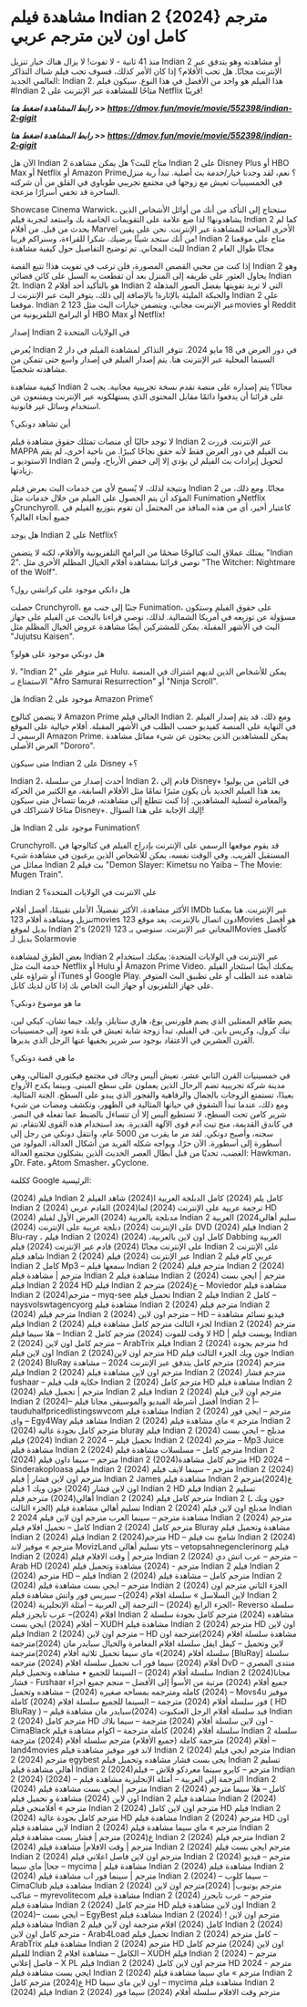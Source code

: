 # مشاهدة فيلم Indian 2 {2024} مترجم كامل اون لاين مترجم عربي

منذ 41 ثانية - لا تفوت! لا يزال هناك خيار تنزيل Indian 2 أو مشاهدته وهو يتدفق عبر الإنترنت مجانًا. هل تحب الأفلام؟ إذا كان الأمر كذلك، فسوف تحب فيلم شباك التذاكر العالمي الجديد: Indian 2. هذا الفيلم هو واحد من الأفضل في هذا النوع. سيكون فيلم #Indian 2 متاحًا للمشاهدة عبر الإنترنت على Netflix قريبًا!

<p><b><I>رابط المشاهدة اضغط هنا >> <a href="https://dmov.fun/movie/movie/552398/indian-2-gigit" rel="nofollow">https://dmov.fun/movie/movie/552398/indian-2-gigit</a></I></b></p>

<p><b><I>رابط المشاهدة اضغط هنا >> <a href="https://dmov.fun/movie/movie/552398/indian-2-gigit" rel="nofollow">https://dmov.fun/movie/movie/552398/indian-2-gigit</a></I></b></p>

الآن هل Indian 2 متاح للبث؟ هل يمكن مشاهدة Indian 2 على Disney Plus أو HBO Max أو Netflix أو Amazon Prime؟ نعم، لقد وجدنا خيار/خدمة بث أصلية. تبدأ ربة منزل في الخمسينيات تعيش مع زوجها في مجتمع تجريبي طوباوي في القلق من أن شركته الساحرة قد تخفي أسرارًا مزعجة.

Showcase Cinema Warwick، ستحتاج إلى التأكد من أنك من أوائل الأشخاص الذين يشاهدونها! لذا ضع علامة على التقويمات الخاصة بك واستعد لتجربة فيلم Indian 2 كما لم يحدث من قبل. من أفلام Marvel الأخرى المتاحة للمشاهدة عبر الإنترنت. نحن على يقين من أنك ستجد شيئًا يرضيك. شكرا للقراءة، وسنراكم قريبا! Indian 2 متاح على موقعنا للبث المجاني. تم توضيح التفاصيل حول كيفية مشاهدة Indian 2 مجانًا طوال العام

إذا كنت من محبي القصص المصورة، فلن ترغب في تفويت هذا! تتبع القصة Indian 2 وهو يحاول العثور على طريقه إلى المنزل بعد أن تقطعت به السبل على كائن فضائي Indian 2t. Indian 2 هو بالتأكيد أحد أفلام Indian 2 التي لا تريد تفويتها بفضل الصور المذهلة والحبكة المليئة بالإثارة! بالإضافة إلى ذلك، يتوفر البث عبر الإنترنت لـ Indian 2 على موقعنا. Indian 2 عبر الإنترنت مجاني، ويتضمن خيارات البث مثل 123movies أو Reddit أو البرامج التلفزيونية من HBO Max أو Netflix!

إصدار Indian 2 في الولايات المتحدة

يُعرض Indian 2 في دور العرض في 18 مايو 2024. تتوفر التذاكر لمشاهدة الفيلم في دار السينما المحلية عبر الإنترنت هنا. يتم إصدار الفيلم في إصدار واسع حتى تتمكن من مشاهدته شخصيًا.

كيفية مشاهدة Indian 2 مجانًا؟ يتم إصداره على منصة تقدم نسخة تجريبية مجانية. يجب على قرائنا أن يدفعوا دائمًا مقابل المحتوى الذي يستهلكونه عبر الإنترنت ويمتنعون عن استخدام وسائل غير قانونية.

أين تشاهد دونكي؟

لا توجد حاليًا أي منصات تمتلك حقوق مشاهدة فيلم Indian 2 عبر الإنترنت. قررت MAPPA بث الفيلم في دور العرض فقط لأنه حقق نجاحًا كبيرًا. من ناحية أخرى، لم يقم الاستوديو بـ Indian 2 لتحويل إيرادات بث الفيلم لن يؤدي إلا إلى خفض الأرباح، وليس زيادتها.

ونتيجة لذلك، لا يُسمح لأي من خدمات البث بعرض فيلم Indian 2 مجانًا. ومع ذلك، من المؤكد أن يتم الحصول على الفيلم من خلال خدمات مثل Funimation وNetflix وCrunchyroll. كاعتبار أخير، أي من هذه المنافذ من المحتمل أن تقوم بتوزيع الفيلم في جميع أنحاء العالم؟

هل يوجد Indian 2 على Netflix؟

يمتلك عملاق البث كتالوجًا ضخمًا من البرامج التلفزيونية والأفلام، لكنه لا يتضمن "Indian 2". نوصي قرائنا بمشاهدة أفلام الخيال المظلم الأخرى مثل "The Witcher: Nightmare of the Wolf".

هل دانكي موجود على كرانشي رول؟

حصلت Crunchyroll، جنبًا إلى جنب مع Funimation، على حقوق الفيلم وستكون مسؤولة عن توزيعه في أمريكا الشمالية. لذلك، نوصي قراءنا بالبحث عن الفيلم على جهاز البث في الأشهر المقبلة. يمكن للمشتركين أيضًا مشاهدة عروض الخيال المظلم مثل "Jujutsu Kaisen".

هل دونكي موجود على هولو؟

لا، "Indian 2" غير متوفر على Hulu. يمكن للأشخاص الذين لديهم اشتراك في المنصة الاستمتاع بـ "Afro Samurai Resurrection" أو "Ninja Scroll".

هل Indian 2 موجود على Amazon Prime؟

لا يتضمن كتالوج Amazon Prime الحالي فيلم Indian 2. ومع ذلك، قد يتم إصدار الفيلم في النهاية على المنصة كفيديو حسب الطلب في الأشهر المقبلة. أفلام خيالية على الموقع الرسمي لـ Amazon Prime. يمكن للمشاهدين الذين يبحثون عن شيء مماثل مشاهدة العرض الأصلي "Dororo".

متى سيكون Indian 2 على Disney +؟

Indian 2، أحدث إصدار من سلسلة Indian 2، قادم إلى Disney+ في الثامن من يوليو! يعد هذا الفيلم الجديد بأن يكون مثيرًا تمامًا مثل الأفلام السابقة، مع الكثير من الحركة والمغامرة لتسلية المشاهدين. إذا كنت تتطلع إلى مشاهدته، فربما تتساءل متى سيكون متاحًا لاشتراكك في Disney+. إليك الإجابة على هذا السؤال!

هل Indian 2 موجود على Funimation؟

Crunchyroll، قد يقوم موقعها الرسمي على الإنترنت بإدراج الفيلم في كتالوجها في المستقبل القريب. وفي الوقت نفسه، يمكن للأشخاص الذين يرغبون في مشاهدة شيء مماثل من Indian 2 بث فيلم "Demon Slayer: Kimetsu no Yaiba – The Movie: Mugen Train".

Indian 2 على الانترنت في الولايات المتحدة؟

الأكثر مشاهدة، الأكثر تفضيلاً، الأعلى تقييمًا، أفضل أفلام IMDb عبر الإنترنت. هنا يمكننا تنزيل ومشاهدة أفلام 123movies دون اتصال بالإنترنت. يعد موقع 123Movies هو أفضل بديل لموقع Indian 2's (2021) المجاني عبر الإنترنت. سنوصي بـ 123Movies كأفضل بديل لـ Solarmovie

بعض الطرق لمشاهدة Indian 2 عبر الإنترنت في الولايات المتحدة: يمكنك استخدام خدمة البث مثل Netflix أو Hulu أو Amazon Prime Video. يمكنك أيضًا استئجار الفيلم أو شراؤه على iTunes أو Google Play. شاهده عند الطلب أو على تطبيق البث المتوفر على جهاز التلفزيون أو جهاز البث الخاص بك إذا كان لديك كابل.

ما هو موضوع دونكي؟

يضم طاقم الممثلين الذي يضم فلورنس بوغ، هاري ستايلز، وايلد، جيما تشان، كيكي لين، نيك كرول، وكريس باين. في الفيلم، تبدأ زوجة شابة تعيش في بلدة تعود إلى خمسينيات القرن العشرين في الاعتقاد بوجود سر شرير يخفيها عنها الرجل الذي يديرها.

ما هي قصة دونكي؟

في خمسينيات القرن الثاني عشر، تعيش أليس وجاك في مجتمع فيكتوري المثالي، وهي مدينة شركة تجريبية تضم الرجال الذين يعملون على سطح المبنى. وبينما يكدح الأزواج بعيدًا، تستمتع الزوجات بالجمال والرفاهية والفجور الذي يبدو على السطح. الجنة المثالية. ومع ذلك، عندما تبدأ الشقوق في حياتها المثالية في الظهور، وتكشف ومضات من شيء شرير كامن تحت السطح، لا تستطيع أليس إلا أن تتساءل بالضبط عما تفعله في النصر. في كاندق القديمة، منح تيث آدم قوى الآلهة القديرة. بعد استخدام هذه القوى للانتقام، تم سجنه، وأصبح دونكي. لقد مر ما يقرب من 5000 عام، وانتقل دونكي من رجل إلى أسطورة إلى أسطورة. الآن حرًا، ويواجه شكله الفريد من أشكال العدالة، المولود من الغضب، تحديًا من قبل أبطال العصر الحديث الذين يشكلون مجتمع العدالة: Hawkman، وDr. Fate، وAtom Smasher، وCyclone.

ككلمة Google الرئيسية:

(2024) فيلم Indian 2 كامل
يلم (2024)  كامل الدبلجة العربية
ا(2024) شاهد الفيلم Indian 2 
(2024) ترجمة عربية على الإنترنت 
(2024)
لما(2024)   القادم  عربي HD
(2024) مدبلجة بالعربية 
(2024) العرض الأول لفيلم Indian 2 
سليم أهالي2024)  العربية على الإنترنت 
(2024)  دبلجة عربية على الإنترنت 
(2024)  DVD
(2024)  فيلم Indian 2 Blu-ray ،
فيلم Indian 2 (2024) كامل اون لاين بالعربية،
(2024) Dabbing العربية على الإنترنت مجانًا
(2024)  قادم عبر الإنترنت 
(2024) فيلم Indian 2 على الإنترنت
شاهد فيلم Indian 2 (2024) عبر الإنترنت 
(2024) فيلم Indian 2 عربي كام 
فيلم Indian 2 كامل Mp3 – سمعها
فيلم Indian 2 (2024) مترجم
فيلم Indian 2 (2024) مترجم | مشاهدة فيلم Indian 2
مشاهدة فيلم Indian 2 (2024) مترجم | ايجي بست
فيلم Indian 2 2024 HD
فيلم Indian 2 ع(2024) مترجم – Moviedor
مشاهدة فيلم Indian 2 (2024)مترجم – myq-see
تحميل فيلم Indian 2 فيلم Indian 2 كامل – naysvolswtagencyorg
مشاهدة فيلم Indian 2 (2024) مترجم
فيلم Indian 2 (2024) مترجم
فيلم Indian 2 (2024) مترجم اون لاين – HD – فيديو نسائم
مشاهدة فيلم Indian 2 (2024) لجزء الثالث مترجم كامل
مشاهدة فيلم Indian 2 (2024) مترجم – هلا سيما
فيلم Indian 2 لا وقت للموت (2024) مترجم كامل HD | يوبست
فيلم Indian 2 (2024) مترجم كامل اون لاين – ArabTrix
فيلم Indian 2 (2024) مترجم بجودة hd اون لاين
فيلم Indian 2 (2024)مترجم اون لاين HD جون ويك الجزء الثالث
فيلم Indian 2 (2024) BluRay مترجم
(2024) مترجم كامل يتدفق عبر الإنترنت 2024 – مشاهدة
فيلم Indian 2 (2024) مترجم اون لاين
مشاهدة فيلم Indian 2 (2024) مترجم فشار fushaar – حكاية قلب
فيلم Indian 2 (2024) مترجم كامل HD
مشاهدة فيلم Indian 2 (2024) مترجم | تحميل فيلم Indian 2
فيلم Indian 2 (2024) مترجم اون لاين
فيلم Indian 2 (2024)– أفضل أشرطة الفيديو والموسيقى مجانا
فيلم Indian 2 أ– tauduhalfpricedlistingswvcom
مشاهدة فيلم Indian 2 (2024) مترجم – ايجى فور واى – Egy4Way
مشاهد فيلم Indian 2 (2024) مترجم » ماي
مشاهدة فيلم Indian 2 (2024) مترجم كامل بجودة عالية bluray
فيلم Indian 2 (2024) مدبلج – ايجي بست
(2024) فيلم Indian 2 2024 – تحميل
فيلم Indian 2 (2024) مترجم – Mp3 Juice
مشاهدة فيلم Indian 2 (2024) مترجم كامل – مسلسلات
مشاهدة فيلم Indian 2 (2024) مترجم – سيما داون
فيلم Indian 2 (2024)مترجم كامل مشاهدة HD 2024 – Sinderakoploasa
فيلم Indian 2 (2024) مترجم – سينما لايف
فيلم Indian 2 (2024) مترجم اون لاين فشار | فيلم Indian 2 James
مشاهدة فيلم Indian 2 ع(2024)مترجم اون لاين فشار
(2024) جون ويك 1 فيلم Indian 2 HD
فيلم Indian 2 تسليم أهالي(2024) مترجم
فيلم Indian 2 (2024) مترجم كامل
فيلم Indian 2 (جون ويك ـ الجزء الثالث) تسليم أهالي
مشاهدة فيلم Indian 2 (2024) مدبلج اون لاين
فيلم Indian 2 2024 مشاهدة مترجم – سينما العرب
مترجم اون لاين فيلم Indian 2 (2024) مترجم كامل – تحميل افلام
فيلم Indian 2 (2024) مترجم كامل Bluray
مشاهدة وتحميل فيلم Indian 2 (2024)
فيلم Indian 2 (2024)مترجم HD – شامخ نت
فيلم Indian 2 (2024) مترجم » موفيز لاند MovizLand
تسليم أهالي  yts – vetopsahnegenclerinorg
فيلم Indian 2 (2024) مترجم | وقت الافلام
فيلم Indian 2 (2024) مترجم – عرب اتش دي – Arab HD
(2024) مترجم - (2024) مشاهدة وتحميل فيلم Indian 2
فيلم Indian 2 (2024) مترجم HD –
فيلم Indian 2 (2024) مترجم كامل – مشاهدة فيلم Indian 2 (2024) مترجم – ايجي بست
مشاهدة فيلم Indian 2 (2024) الجزء الثاني مترجم اون لاين
السلاسل » سلسلة افلام (2024)– سيريس فور واتش
مشاهدة فيلم Indian 2 (2024) الجزء الرابع
(2024) – الترجمة إلى العربية – أمثلة الإنجليزية- Reverso
سلسلة افلام (2024)– عرب تايجرز
فيلم Indian 2 مشاهده (2024) مترجم كامل بجودة
سلسلة أفلام (2024) ايجي بست – XUDH
مشاهدة فيلم Indian 2 (2024) مترجم HD اون لاين
فيلم Indian 2 (2024) مترجم اون لاين – HD 
مشاهدة سلسلة افلام (2024)مترجمة اون لاين وتحميل – كيفل ايفل
سلسلة افلام المغامرة والخيال سبايدر مان (2024)مترجمة 
سلسلة أفلام (2024)» ماي سيما
تحميل ثلاثية أفلام (2024)مترجمة [BluRay]
سلسلة أفلام (2024) سيما فور اب
تحميل سلسلة افلام (2024) مترجمه DvD – منتدى المصري
سلسلة أفلام (2024) – السينما للجميع
• مشاهده وتحميل فيلم Indian 2 (2024)مجانا فشار - Fushaar
جميع أفلام (2024) مرتبة من الأسوأ إلى الأفضل – منجم
جميع اجزاء (2024) كامله ومترجمه بمساحه صغيره
(2024) – مشاهده وتحميل – Movs4u موفيز فور
سلسلة أفلام (2024) مترجمة – السينما للجميع
سلسلة افلام (2024) كاملة ( HD BluRay ) – فيد
سلسلة أفلام الرجل العنكبوت (2024)سبايدر مان
مشاهدة فيلم Indian 2 (2024) مترجم كامل HD اون لاين
سلسلة أفلام (2024) مترجمة – سيما بلاك - CimaBlack
سلسلة أفلام (2024) كاملة مترجمة – اكوام
مشاهدة فيلم Indian 2 سلسلة أفلام (2024) مترجمة كاملة (جميع الأفلام) مترجم
سلسلة أفلام (2024) مترجمة – land4movies لاند فور موفيز
مشاهدة فيلم Indian 2 (2024) مترجم ايجي
فيلم Indian 2 (2024) مترجم egybest يجى بست فشار
مشاهده وتحميل فيلم Indian 2 تسليم أهالي
مشاهدة فيلم Indian 2 (2024)مترجم – كايرو سينما
معردكو قلاش – فيلم Indian 2 (2024) (2024) – الترجمة إلى العربية – أمثلة الإنجليزية
مشاهدة فيلم Indian 2 (2024) مترجم | ايجي بست
مشاهدة فيلم Indian 2 (2024) كامل – هلا سيما
مترجم اون لاين (2024) مشاهدة و تحميل فيلم Indian 2
 مشاهدة فيلم Indian 2 (2024) مترجم » أفلامنجى
فيلم Indian 2 (2024) مترجم اون لاين كامل HD
فيلم Indian 2 (2024) مترجم كامل بجودة عالية HD
مشاهدة فيلم Indian 2 (2024) مترجم HD اون لاين
مشاهدة فيلم Indian 2 (2024) مترجم » ماي سيما
مشاهدة فيلم Indian 2 ع(2024) مترجم | فشار بست
مشاهدة فيلم Indian 2 (2024) مترجم
فيلم Indian 2 (2024) مترجم | وقت الافلام|
مشاهدة فيلم Indian 2 (2024) مترجم ايجي بست
فيلم Indian 2 (2024) مترجم اون لاين فاصل اعلاني
فيلم Indian 2 (2024) مترجم – فيديو جحا|
ماي سيما – mycima | مشاهدة فيلم Indian 2 (2024)
مشاهدة فيلم Indian 2 (2024) مترجم | سينما فور اب
مشاهدة فيلم Indian 2 (2024) – سيما كلوب – CimaClub
مشاهدة فيلم Indian 2 (2024) مترجم يوتيوب|
(2024)مترجم اون لاين عناكب – myrevolitecom
مشاهدة فيلم Indian 2 (2024) مترجم – عرب تايجرز
مشاهدة فيلم Indian 2 (2024) مترجم كامل HD اون لاين
مشاهدة فيلم Indian 2 (2024)– ايجي بست – EgyBest
مشاهدة فيلم Indian 2 (2024) مترجم اون لاين
!مشاهدة فيلم Indian 2 كامل (2024) افلام مترجمة اون لاين
فيلم Indian 2 (2024) مترجم كامل اون لاين - Arab4Load
تحميل فيلم Indian 2 (2024) كامل مترجم – ArabTrix
مشاهدة فيلم Indian 2 (2024) مترجم HD اون لاين
(2024) مترجم كامل للفيلم Indian 2 الكامل – مشاهدة افلام
– XUDH
فيلم Indian 2 (2024) مترجم – فاصل إعلاني – X PL
فيلم Indian 2 (2024) مترجم اون لاين كامل HD 2024 مترجم - ايجي بست
مشاهدة فيلم Indian 2 (2024) مترجم » ماي سيما
مشاهدة فيلم Indian 2 ع(2024) مترجم كامل HD اون لاين
ماي سيما – mycima مشاهدة فيلم Indian 2 (2024)
فيلم Indian 2 (2024) مترجم وقت الافلام
سلسلة أفلام (2024) سيما فور
